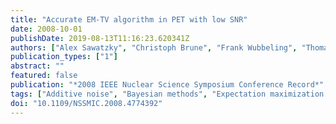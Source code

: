 ```yaml
---
title: "Accurate EM-TV algorithm in PET with low SNR"
date: 2008-10-01
publishDate: 2019-08-13T11:16:23.620341Z
authors: ["Alex Sawatzky", "Christoph Brune", "Frank Wubbeling", "Thomas Kosters", "Klaus Schafers", "Martin Burger"]
publication_types: ["1"]
abstract: ""
featured: false
publication: "*2008 IEEE Nuclear Science Symposium Conference Record*"
tags: ["Additive noise", "Bayesian methods", "Expectation maximization algorithm", "Gaussian noise", "Htextlessinftextgreater2textless/inftextgreatertextlesssuptextgreater15textless/suptextgreaterO measurements", "Image reconstruction", "Minimization methods", "Noise measurement", "Nuclear and plasma sciences", "PET", "Positron emission tomography", "Regularization techniques", "Signal to noise ratio", "TV", "Total variation"]
doi: "10.1109/NSSMIC.2008.4774392"
---
```


